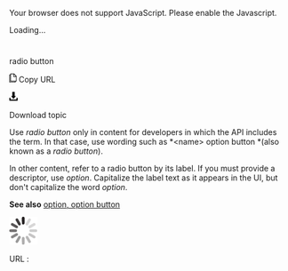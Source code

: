 Your browser does not support JavaScript. Please enable the Javascript.

Loading...

# 

radio button

![Copy URL](radio-button_files/Copy.png)
Copy URL

![Download](radio-button_files/Download.png)

Download topic

Use *radio button* only in content for developers in which the API includes the term. In that case, use wording such as *\<name\> option button *(also known as a *radio button*).

In other content, refer to a radio button by its label. If you must provide a descriptor, use *option*. Capitalize the label text as it appears in the UI, but don't capitalize the word *option*. 

**See also** [option, option button](https://worldready.cloudapp.net/Styleguide/Read?id=1413&topicid=5633)

![In progress](radio-button_files/activity-large.gif)

URL :
